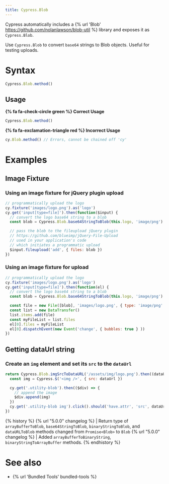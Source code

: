 ```yaml
---
title: Cypress.Blob
---
```


Cypress automatically includes a {% url 'Blob' https://github.com/nolanlawson/blob-util %} library and exposes it as `Cypress.Blob`.

Use `Cypress.Blob` to convert `base64` strings to Blob objects. Useful for testing uploads.

# Syntax

```javascript
Cypress.Blob.method()
```

## Usage

**{% fa fa-check-circle green %} Correct Usage**

```javascript
Cypress.Blob.method()
```

**{% fa fa-exclamation-triangle red %} Incorrect Usage**

```javascript
cy.Blob.method() // Errors, cannot be chained off 'cy'
```

# Examples

## Image Fixture

### Using an image fixture for jQuery plugin upload

```javascript
// programmatically upload the logo
cy.fixture('images/logo.png').as('logo')
cy.get('input[type=file]').then(function($input) {
  // convert the logo base64 string to a blob
  const blob = Cypress.Blob.base64StringToBlob(this.logo, 'image/png')

  // pass the blob to the fileupload jQuery plugin
  // https://github.com/blueimp/jQuery-File-Upload
  // used in your application's code
  // which initiates a programmatic upload
  $input.fileupload('add', { files: blob })
})
```

### Using an image fixture for upload

```javascript
// programmatically upload the logo
cy.fixture('images/logo.png').as('logo')
cy.get('input[type=file]').then(function(el) {
  // convert the logo base64 string to a blob
  const blob = Cypress.Blob.base64StringToBlob(this.logo, 'image/png')

  const file = new File([blob], 'images/logo.png', { type: 'image/png' })
  const list = new DataTransfer()
  list.items.add(file)
  const myFileList = list.files
  el[0].files = myFileList
  el[0].dispatchEvent(new Event('change', { bubbles: true } ))
})
```

## Getting dataUrl string

### Create an `img` element and set its `src` to the `dataUrl`

```javascript
return Cypress.Blob.imgSrcToDataURL('/assets/img/logo.png').then((dataUrl) => {
  const img = Cypress.$('<img />', { src: dataUrl })

  cy.get('.utility-blob').then(($div) => {
    // append the image
    $div.append(img)
  })
  cy.get('.utility-blob img').click().should('have.attr', 'src', dataUrl)
})
```

{% history %}
{% url "5.0.0" changelog %} | Return type of `arrayBufferToBlob`, `base64StringToBlob`, `binaryStringToBlob`, and `dataURLToBlob` methods changed from `Promise<Blob>` to `Blob`
{% url "5.0.0" changelog %} | Added `arrayBufferToBinaryString`, `binaryStringToArrayBuffer` methods.
{% endhistory %}

# See also

- {% url 'Bundled Tools' bundled-tools %}
